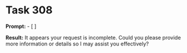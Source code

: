 # Task 308

**Prompt:** - [ ]

**Result:**
It appears your request is incomplete. Could you please provide more information or details so I may assist you effectively?
